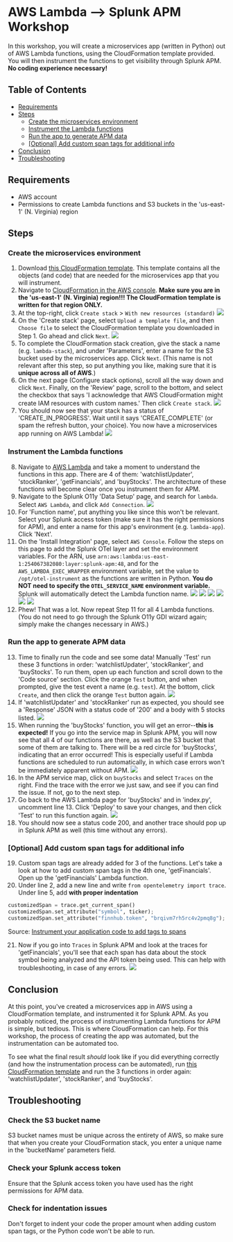 # AWS Lambda --> Splunk APM Workshop
In this workshop, you will create a microservices app (written in Python) out of AWS Lambda functions, using the CloudFormation template provided. You will then instrument the functions to get visibility through Splunk APM. **No coding experience necessary!**

## Table of Contents
- [Requirements](#requirements)
- [Steps](#steps)
  - [Create the microservices environment](#create-the-microservices-environment)
  - [Instrument the Lambda functions](#instrument-the-lambda-functions)
  - [Run the app to generate APM data](#run-the-app-to-generate-apm-data)
  - [[Optional] Add custom span tags for additional info](#optional-add-custom-span-tags-for-additional-info)
- [Conclusion](#conclusion)
- [Troubleshooting](#troubleshooting)

## Requirements
- AWS account
- Permissions to create Lambda functions and S3 buckets in the 'us-east-1' (N. Virginia) region

## Steps
### Create the microservices environment
1. Download [this CloudFormation template](https://github.com/smathur-splunk/lambda-apm-workshop/blob/main/AlpacaTraderWorkshopIncomplete.template). This template contains all the objects (and code) that are needed for the microservices app that you will instrument.
2. Navigate to [CloudFormation in the AWS console](https://console.aws.amazon.com/cloudformation/home?region=us-east-1). **Make sure you are in the 'us-east-1' (N. Virginia) region!!! The CloudFormation template is written for that region ONLY.**
3. At the top-right, click `Create stack` > `With new resources (standard)` <img src="images/step03.png"/>
4. On the 'Create stack' page, select `Upload a template file`, and then `Choose file` to select the CloudFormation template you downloaded in Step 1. Go ahead and click `Next`. <img src="images/step04.png"/>
5. To complete the CloudFormation stack creation, give the stack a name (e.g. `lambda-stack`), and under 'Parameters', enter a name for the S3 bucket used by the microservices app. Click `Next`. (This name is not relevant after this step, so put anything you like, making sure that it is **unique across all of AWS**.) 
6. On the next page (Configure stack options), scroll all the way down and click `Next`. Finally, on the 'Review' page, scroll to the bottom, and select the checkbox that says 'I acknowledge that AWS CloudFormation might create IAM resources with custom names.' Then click `Create stack`. <img src="images/step06.png"/>
7. You should now see that your stack has a status of 'CREATE_IN_PROGRESS'. Wait until it says 'CREATE_COMPLETE' (or spam the refresh button, your choice). You now have a microservices app running on AWS Lambda! <img src="images/step07.png"/>

### Instrument the Lambda functions
8. Navigate to [AWS Lambda](https://console.aws.amazon.com/lambda/home?region=us-east-1#/functions) and take a moment to understand the functions in this app. There are 4 of them: 'watchlistUpdater', 'stockRanker', 'getFinancials', and 'buyStocks'. The architecture of these functions will become clear once you instrument them for APM.
9. Navigate to the Splunk O11y 'Data Setup' page, and search for `lambda`. Select `AWS Lambda`, and click `Add Connection`. <img src="images/step09.png"/>
10. For 'Function name', put anything you like since this won't be relevant. Select your Splunk access token (make sure it has the right permissions for APM), and enter a name for this app's environment (e.g. `lambda-app`). Click 'Next'.
11. On the 'Install Integration' page, select `AWS Console`. Follow the steps on this page to add the Splunk OTel layer and set the environment variables. For the ARN, use `arn:aws:lambda:us-east-1:254067382080:layer:splunk-apm:48`, and for the `AWS_LAMBDA_EXEC_WRAPPER` environment variable, set the value to `/opt/otel-instrument` as the functions are written in Python. **You do NOT need to specify the `OTEL_SERVICE_NAME` environment variable.** Splunk will automatically detect the Lambda function name. <img src="images/step11-1.png"/> <img src="images/step11-2.png"/> <img src="images/step11-3.png"/> <img src="images/step11-4.png"/> <img src="images/step11-5.png"/> <img src="images/step11-6.png"/>
12. Phew! That was a lot. Now repeat Step 11 for all 4 Lambda functions. (You do not need to go through the Splunk O11y GDI wizard again; simply make the changes necessary in AWS.)

### Run the app to generate APM data
13. Time to finally run the code and see some data! Manually 'Test' run these 3 functions in order: 'watchlistUpdater', 'stockRanker', and 'buyStocks'. To run them, open up each function and scroll down to the 'Code source' section. Click the orange `Test` button, and when prompted, give the test event a name (e.g. `test`). At the bottom, click `Create`, and then click the orange `Test` button again. <img src="images/step13.png"/>
14. If 'watchlistUpdater' and 'stockRanker' run as expected, you should see a 'Response' JSON with a status code of '200' and a body with 5 stocks listed. <img src="images/step14.png"/>
15. When running the 'buyStocks' function, you will get an error--**this is expected!** If you go into the service map in Splunk APM, you will now see that all 4 of our functions are there, as well as the S3 bucket that some of them are talking to. There will be a red circle for 'buyStocks', indicating that an error occurred! This is especially useful if Lambda functions are scheduled to run automatically, in which case errors won't be immediately apparent without APM. <img src="images/step18.png"/>
16. In the APM service map, click on `buyStocks` and select `Traces` on the right. Find the trace with the error we just saw, and see if you can find the issue. If not, go to the next step.
17. Go back to the AWS Lambda page for 'buyStocks' and in 'index.py', uncomment line 13. Click 'Deploy' to save your changes, and then click 'Test' to run this function again. <img src="images/step17.png"/>
18. You should now see a status code 200, and another trace should pop up in Splunk APM as well (this time without any errors).

### [Optional] Add custom span tags for additional info
19. Custom span tags are already added for 3 of the functions. Let's take a look at how to add custom span tags in the 4th one, 'getFinancials'. Open up the 'getFinancials' Lambda function.
20. Under line 2, add a new line and write `from opentelemetry import trace`.  Under line 5, add **with proper indentation** 
```python
customizedSpan = trace.get_current_span()
customizedSpan.set_attribute("symbol", ticker);
customizedSpan.set_attribute("finnhub.token", "brqivm7rh5rc4v2pmq8g");
```
Source: [Instrument your application code to add tags to spans](https://docs.splunk.com/Observability/apm/span-tags/add-context-trace-span.html#instrument-your-application-code-to-add-tags-to-spans)

21. Now if you go into `Traces` in Splunk APM and look at the traces for 'getFinancials', you'll see that each span has data about the stock symbol being analyzed and the API token being used. This can help with troubleshooting, in case of any errors. <img src="images/step21.png"/>

## Conclusion
At this point, you've created a microservices app in AWS using a CloudFormation template, and instrumented it for Splunk APM. As you probably noticed, the process of instrumenting Lambda functions for APM is simple, but tedious. This is where CloudFormation can help. For this workshop, the process of creating the app was automated, but the instrumentation can be automated too.

To see what the final result *should* look like if you did everything correctly (and how the instrumentation process can be automated), run [this CloudFormation template](https://github.com/smathur-splunk/lambda-apm-workshop/blob/main/AlpacaTraderWorkshop.template) and run the 3 functions in order again: 'watchlistUpdater', 'stockRanker', and 'buyStocks'.


## Troubleshooting
### Check the S3 bucket name
S3 bucket names must be unique across the entirety of AWS, so make sure that when you create your CloudFormation stack, you enter a unique name in the 'bucketName' parameters field.

### Check your Splunk access token
Ensure that the Splunk access token you have used has the right permissions for APM data.

### Check for indentation issues
Don't forget to indent your code the proper amount when adding custom span tags, or the Python code won't be able to run.
